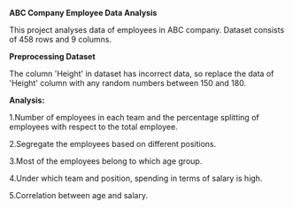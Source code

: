 <B>ABC Company Employee Data Analysis</B>

This project analyses data of employees in ABC company. Dataset consists of 458 rows and 9 columns.
    
<B>Preprocessing Dataset</B>
 
 The column 'Height' in dataset has incorrect data, so replace the data of 'Height' column with any random numbers between 150 and 180.
  
<B>Analysis:</B>

1.Number of employees in each team and the percentage splitting of employees with respect to the total employee.

2.Segregate the employees based on different positions.

3.Most of the employees belong to which age group.

4.Under which team and position, spending in terms of salary is high.

5.Correlation between age and salary.
